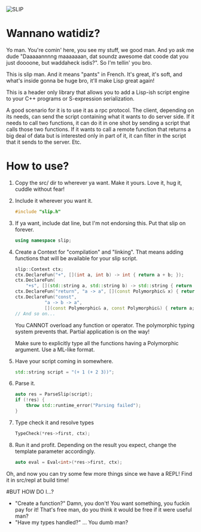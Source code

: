 ![SLIP](https://raw.githubusercontent.com/Vermeille/slip/master/slip.jpg)

# Wannano watidiz?

Yo man. You're comin' here, you see my stuff, we good man. And yo ask me dude
"Daaaaannnng maaaaaaan, dat soundz awesome dat coode dat you just doooone, but
waddaheck isdis?". So I'm tellin' you bro.

This is slip man. And it means "pants" in French. It's great, it's soft, and
what's inside gonna be huge bro, it'll make Lisp great again!

This is a header only library that allows you to add a Lisp-ish script engine
to your C++ programs or S-expression serialization.

A good scenario for it is to use it as a rpc protocol. The client, depending on
its needs, can send the script containing what it wants to do server side. If
it needs to call two functions, it can do it in one shot by sending a script
that calls those two functions. If it wants to call a remote function that
returns a big deal of data but is interested only in part of it, it can filter
in the script that it sends to the server. Etc.


# How to use?

1. Copy the src/ dir to wherever ya want. Make it yours. Love it, hug it,
   cuddle without fear!

2. Include it wherever you want it.

    ```c++
    #include "slip.h"
    ```

3. If ya want, include dat line, but I'm not endorsing this. Put that slip
   on forever.

    ```c++
    using namespace slip;
    ```

4. Create a Context for "compilation" and "linking". That means adding
   functions that will be available for your slip script.

    ```c++
    slip::Context ctx;
    ctx.DeclareFun("+", [](int a, int b) -> int { return a + b; });
    ctx.DeclareFun(
        "+s", [](std::string a, std::string b) -> std::string { return a + b; });
    ctx.DeclareFun("return", "a -> a", [](const Polymorphic& x) { return x; });
    ctx.DeclareFun("const",
               "a -> b -> a",
               [](const Polymorphic& a, const Polymorphic&) { return a; });
    // And so on...
    ```

    You CANNOT overload any function or operator. The polymorphic typing system
    prevents that. Partial application is on the way!

    Make sure to explicitly type all the functions having a Polymorphic
    argument. Use a ML-like format.

5. Have your script coming in somewhere.

    ```c++
    std::string script = "(+ 1 (+ 2 3))";
    ```

6. Parse it.

    ```c++
    auto res = ParseSlip(script);
    if (!res) {
        throw std::runtime_error("Parsing failed");
    }
    ```

7. Type check it and resolve types

    ```c++
    TypeCheck(*res->first, ctx);
    ```

8. Run it and profit. Depending on the result you expect, change the
   template parameter accordingly.

    ```c++
    auto eval = Eval<int>(*res->first, ctx);
    ```

Oh, and now you can try some few more things since we have a REPL! Find it in
src/repl at build time!


#BUT HOW DO I...?

* "Create a function?" Damn, you don't! You want something, you fuckin pay for
  it! That's free man, do you think it would be free if it were useful man?
* "Have my types handled?" ... You dumb man?
